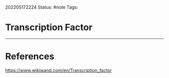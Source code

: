 202205172224
Status: #note
Tags:

# Transcription Factor




---
# References
https://www.wikiwand.com/en/Transcription_factor